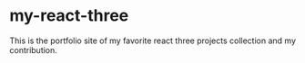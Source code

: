 # my-react-three
This is the portfolio site of my favorite react three projects collection and my contribution.
